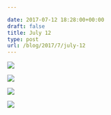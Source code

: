 ```yaml
---

date: 2017-07-12 18:28:00+00:00
draft: false
title: July 12
type: post
url: /blog/2017/7/july-12
---
```




  
   ![](/images/2017-07-12-20177july-12/FullSizeRender+2.jpg)

  

  
   ![](/images/2017-07-12-20177july-12/FullSizeRender+3.jpg)

  

  
   ![](/images/2017-07-12-20177july-12/FullSizeRender+5.jpg)

  

  
   ![](/images/2017-07-12-20177july-12/FullSizeRender.jpg)

  


